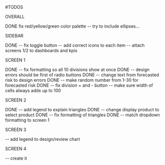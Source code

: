 #TODOS

OVERALL

DONE fix red/yellow/green color palette
-- try to include ellipses...

SIDEBAR

DONE -- fix toggle button
-- add correct icons to each item
-- attach screens 1/2 to dashboards and kpis

SCREEN 1

DONE -- fix formatting so all 10 divisions show at once
DONE -- design errors should be first of radio buttons
DONE -- change text from forecasted risk to design errors
DONE -- make random number from 1-30 for forecasted risk
DONE -- fix division + and - button
-- make sure width of cells always adds up to 100

SCREEN 2

DONE -- add legend to explain triangles
DONE -- change display product to select product
DONE -- fix formatting of triangles
DONE -- match dropdown formatting to screen 1

SCREEN 3

-- add legend to design/review chart

SCREEN 4

-- create it